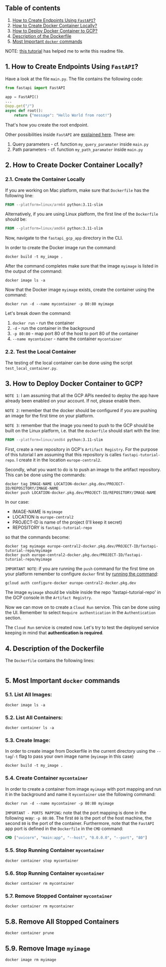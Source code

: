 ## Table of contents

1. [How to Create Endpoints Using `FastAPI`?](#1-how-to-create-endpoints-using-fastapi)
2. [How to Create Docker Container Locally?](#2-how-to-create-docker-container-locally)
3. [How to Deploy Docker Container to GCP?](#3-how-to-deploy-docker-container-to-gcp)
4. [Description of the Dockerfile](#4-description-of-the-dockerfile)
5. [Most Important `docker` commands](#5-most-important-docker-commands)

NOTE: [this tutorial](https://towardsdatascience.com/how-to-deploy-and-test-your-models-using-fastapi-and-google-cloud-run-82981a44c4fe)
has helped me to write this readme file.

## 1. How to Create Endpoints Using `FastAPI`?

Have a look at the file `main.py`. The file
contains the following code:

```python
from fastapi import FastAPI

app = FastAPI()
...
@app.get("/")
async def root():
    return {"message": "Hello World from root!"}
```
That's how you create the root endpoint.

Other possibilities inside `FastAPI` are [explained here](https://fastapi.tiangolo.com/).
These are:
1. Query parameters - cf. function `my_query_paramater` inside `main.py`
2. Path parameters - cf. function `my_path_paramater` inside `main.py`



## 2. How to Create Docker Container Locally?

### 2.1. Create the Container Locally
If you are working on Mac platform, make sure that `Dockerfile`
has the following line:
```dockerfile
FROM --platform=linux/arm64 python:3.11-slim
```

Alternatively, if you are using Linux platform, the first line 
of the `Dockerfile` should be:
```dockerfile
FROM --platform=linux/amd64 python:3.11-slim
```

Now, navigate to the `fastapi_gcp_app` directory in the CLI.

In order to create the Docker image run the command:
```commandline
docker build -t my_image .
```

After the command completes make sure that the image 
``myimage`` is listed in the output of the command:

```commandline
docker image ls -a
```

Now that the Docker image `myimage` exists, create the 
container using the command:

```commandline
docker run -d --name mycontainer -p 80:80 myimage
```
Let's break down the command:
1. `docker run` - run the container
2. `-d` - run the container in the background
3. `-p 80:80` - map port 80 of the host to port 80 of the container
4. `--name mycontainer` - name the container `mycontainer`

### 2.2. Test the Local Container
The testing of the local container can be done using the script
`test_local_container.py`.

## 3. How to Deploy Docker Container to GCP?
`NOTE 1`: I am assuming that all the GCP APIs needed to deploy the app have already
been enabled on your account. If not, please enable them.

`NOTE 2`: remember that the docker should be configured if 
you are pushing an image for the first time on your platform.

`NOTE 3`: remember that the image you need to push 
to the GCP should be built on the Linux platform, i.e. 
that the `dockerfile` should start with the line:
```dockerfile
FROM --platform=linux/amd64 python:3.11-slim
```

First, create a new repository in GCP's `Artifact Registry`.
For the purpose of this tutorial I am assuming that this 
repository is calles `fastapi-tutorial-repo`. I create 
it in the location `europe-central2`.

Secondly, what you want to do is to push an image to the 
artifact repository. 
This can be done using the commands:

```commandline
docker tag IMAGE-NAME LOCATION-docker.pkg.dev/PROJECT-ID/REPOSITORY/IMAGE-NAME
docker push LOCATION-docker.pkg.dev/PROJECT-ID/REPOSITORY/IMAGE-NAME
```

In our case:
* IMAGE-NAME is `myimage`
* LOCATION is `europe-central2`
* PROJECT-ID is name of the project (I'll keep it secret)
* REPOSITORY is `fastapi-tutorial-repo`

so that the commands become:
```commandline
docker tag myimage europe-central2-docker.pkg.dev/PROJECT-ID/fastapi-tutorial-repo/myimage
docker push europe-central2-docker.pkg.dev/PROJECT-ID/fastapi-tutorial-repo/myimage
```

`IMPORTANT NOTE`: if you are running the `push` command
for the first time on your platform remember to 
configure `docker` first by 
[running the command](https://stackoverflow.com/questions/75840164/permission-artifactregistry-repositories-uploadartifacts-denied-on-resource-usin):
```commandline
gcloud auth configure-docker europe-central2-docker.pkg.dev
```
 
The image `myimage` should be visible inside 
the repo 'fastapi-tutorial-repo' in the GCP console in the 
`Artifact Registry`.

Now we can move on to create a `Cloud Run` service.
This can be done using the UI.
Remember to select `Require authentication` in 
the `Authentication` section.

The `Cloud Run` service is created now.
Let's try to test the deployed service keeping in mind 
that **authentication is required**.



## 4. Description of the Dockerfile
The `Dockerfile` contains the following lines:
```dockerfile
```

## 5. Most Important `docker` commands
### 5.1. List All Images: 
```commandline
docker image ls -a
```

### 5.2. List All Containers:
```commandline
docker container ls -a
```

### 5.3. Create Image:
In order to create image from Dockerfile in the current directory 
using the
`--tag`/`-t` flag to pass your own image name
(`myimage` in this case)
```commandline
docker build -t my_image .
```

### 5.4. Create Container `mycontainer` 
In order to create a container from image `myimage` 
with port mapping and 
run it in the background and name it `mycontainer`
use the following command:
```commandline
docker run -d --name mycontainer -p 80:80 myimage
```
`IMPORTANT - PORTS MAPPING`: note that the port mapping is done
in the following way: `-p 80:80`. The first `80` is the port
of the host machine, the second `80` is the port of the container.
Furthermore, note that the `FastAPI` app port is defined
in the `Dockerfile` in the `CMD` command:
```dockerfile
CMD ["uvicorn", "main:app", "--host", "0.0.0.0", "--port", "80"]
```

### 5.5. Stop Running Container `mycontainer`
```commandline
docker container stop mycontainer
```

### 5.6. Stop Running Container `mycontainer`
```commandline
docker container rm mycontainer
```

### 5.7. Remove Stopped Container `mycontainer`
```commandline
docker container rm mycontainer
```

## 5.8. Remove All Stopped Containers
```commandline
docker container prune
```

## 5.9. Remove Image `myimage`
```commandline
docker image rm myimage
```

